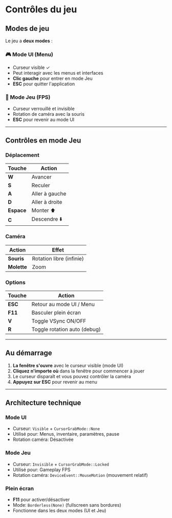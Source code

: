 # Contrôles du jeu

## Modes de jeu

Le jeu a **deux modes** :

### 🎮 Mode UI (Menu)
- Curseur visible ✓
- Peut interagir avec les menus et interfaces
- **Clic gauche** pour entrer en mode Jeu
- **ESC** pour quitter l'application

### 🎯 Mode Jeu (FPS)
- Curseur verrouillé et invisible
- Rotation de caméra avec la souris
- **ESC** pour revenir au mode UI

---

## Contrôles en mode Jeu

### Déplacement
| Touche | Action |
|--------|--------|
| **W** | Avancer |
| **S** | Reculer |
| **A** | Aller à gauche |
| **D** | Aller à droite |
| **Espace** | Monter ⬆️ |
| **C** | Descendre ⬇️ |

### Caméra
| Action | Effet |
|--------|-------|
| **Souris** | Rotation libre (infinie) |
| **Molette** | Zoom |

### Options
| Touche | Action |
|--------|--------|
| **ESC** | Retour au mode UI / Menu |
| **F11** | Basculer plein écran |
| **V** | Toggle VSync ON/OFF |
| **R** | Toggle rotation auto (debug) |

---

## Au démarrage

1. **La fenêtre s'ouvre** avec le curseur visible (mode UI)
2. **Cliquez n'importe où** dans la fenêtre pour commencer à jouer
3. Le curseur disparaît et vous pouvez contrôler la caméra
4. **Appuyez sur ESC** pour revenir au menu

---

## Architecture technique

### Mode UI
- Curseur: `Visible` + `CursorGrabMode::None`
- Utilisé pour: Menus, inventaire, paramètres, pause
- Rotation caméra: Désactivée

### Mode Jeu  
- Curseur: `Invisible` + `CursorGrabMode::Locked`
- Utilisé pour: Gameplay FPS
- Rotation caméra: `DeviceEvent::MouseMotion` (mouvement relatif)

### Plein écran
- **F11** pour activer/désactiver
- Mode: `Borderless(None)` (fullscreen sans bordures)
- Fonctionne dans les deux modes (UI et Jeu)
